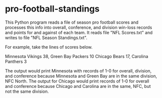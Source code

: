 # pro-football-standings

This Python program reads a file of season pro football scores and processes this info into overall, conference, and division win-loss records and points for and against of each team. It reads file "NFL Scores.txt" and writes to file "NFL Season Standings.txt".

For example, take the lines of scores below.

Minnesota Vikings 38, Green Bay Packers 10
Chicago Bears 17, Carolina Panthers 3

The output would print Minnesota with records of 1-0 for overall, division, and conference because Minnesota and Green Bay are in the same division, NFC North. The output for Chicago would print records of 1-0 for overall and conference because Chicago and Carolina are in the same, NFC, but not the same division.
